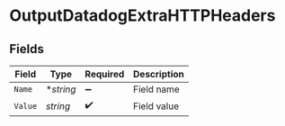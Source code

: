 # OutputDatadogExtraHTTPHeaders


## Fields

| Field              | Type               | Required           | Description        |
| ------------------ | ------------------ | ------------------ | ------------------ |
| `Name`             | **string*          | :heavy_minus_sign: | Field name         |
| `Value`            | *string*           | :heavy_check_mark: | Field value        |